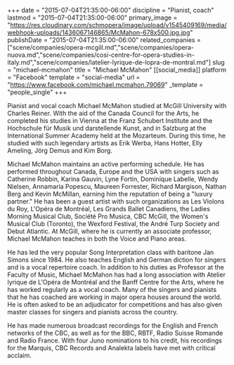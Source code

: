 +++
date = "2015-07-04T21:35:00-06:00"
discipline = "Pianist, coach"
lastmod = "2015-07-04T21:35:00-06:00"
primary_image = "https://res.cloudinary.com/schmopera/image/upload/v1545409169/media/webhook-uploads/1436067146865/McMahon-678x500.jpg.jpg"
publishDate = "2015-07-04T21:35:00-06:00"
related_companies = ["scene/companies/opera-mcgill.md","scene/companies/opera-nuova.md","scene/companies/cosi-centre-for-opera-studies-in-italy.md","scene/companies/latelier-lyrique-de-lopra-de-montral.md"]
slug = "michael-mcmahon"
title = "Michael McMahon"
[[social_media]]
platform = "Facebook"
template = "social-media"
url = "https://www.facebook.com/michael.mcmahon.79069"
_template = "people_single"
+++

Pianist and vocal coach Michael McMahon studied at McGill University with Charles Reiner. With the aid of the Canada Council for the Arts, he completed his studies in Vienna at the Franz Schubert Institute and the Hochschule für Musik und darstellende Kunst, and in Salzburg at the International Summer Academy held at the Mozarteum. During this time, he studied with such legendary artists as Erik Werba, Hans Hotter, Elly Ameling, Jörg Demus and Kim Borg. 

Michael McMahon maintains an active performing schedule. He has performed throughout Canada, Europe and the USA with singers such as Catherine Robbin, Karina Gauvin, Lyne Fortin, Dominique Labelle, Wendy Nielsen, Annamaria Popescu, Maureen Forrester, Richard Margison, Nathan Berg and Kevin McMillan, earning him the reputation of being a "luxury partner." He has been a guest artist with such organizations as Les Violons du Roy, L'Opéra de Montréal, Les Grands Ballet Canadiens, the Ladies Morning Musical Club, Société Pro Musica, CBC McGill, the Women's Musical Club (Toronto), the Wexford Festival, the André Turp Society and Debut Atlantic. At McGill, where he is currently an associate professor, Michael McMahon teaches in both the Voice and Piano areas. 

He has led the very popular Song Interpretation class with baritone Jan Simons since 1984. He also teaches English and German diction for singers and is a vocal repertoire coach. In addition to his duties as Professor at the Faculty of Music, Michael McMahon has had a long association with Atelier lyrique de L'Opéra de Montréal and the Banff Centre for the Arts, where he has worked regularly as a vocal coach. Many of the singers and pianists that he has coached are working in major opera houses around the world. He is often asked to be an adjudicator for competitions and has also given master classes for singers and pianists across the country. 

He has made numerous broadcast recordings for the English and French networks of the CBC, as well as for the BBC, RBTF, Radio Suisse Romande and Radio France. With four Juno nominations to his credit, his recordings for the Marquis, CBC Records and Analekta labels have met with critical acclaim.
